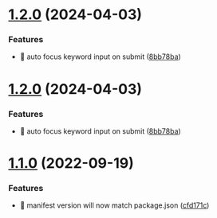 # [1.2.0](https://github.com/TClark1011/simple-new-tab/compare/v1.1.0...v1.2.0) (2024-04-03)


### Features

* 🎸 auto focus keyword input on submit ([8bb78ba](https://github.com/TClark1011/simple-new-tab/commit/8bb78baef6f6585ac6c7c4f4ef373c791b6cec5c))

# [1.2.0](https://github.com/TClark1011/simple-new-tab/compare/v1.1.0...v1.2.0) (2024-04-03)


### Features

* 🎸 auto focus keyword input on submit ([8bb78ba](https://github.com/TClark1011/simple-new-tab/commit/8bb78baef6f6585ac6c7c4f4ef373c791b6cec5c))

# [1.1.0](https://github.com/TClark1011/simple-new-tab/compare/v1.0.0...v1.1.0) (2022-09-19)


### Features

* 🎸 manifest version will now match package.json ([cfd171c](https://github.com/TClark1011/simple-new-tab/commit/cfd171cf14f924e0b9ba3f071012c3f796847e56))
